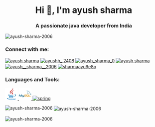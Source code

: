 
<h1 align="center">Hi 👋, I'm ayush sharma</h1>
<h3 align="center">A passionate java developer from India</h3>

<p align="left"> <img src="https://komarev.com/ghpvc/?username=ayush-sharma-2006&label=Profile%20views&color=0e75b6&style=flat" alt="ayush-sharma-2006" /> </p>

<h3 align="left">Connect with me:</h3>
<p align="left">
<a href="https://linkedin.com/in/ayush sharma" target="blank"><img align="center" src="https://raw.githubusercontent.com/rahuldkjain/github-profile-readme-generator/master/src/images/icons/Social/linked-in-alt.svg" alt="ayush sharma" height="30" width="40" /></a>
<a href="https://instagram.com/ayushh_.2408" target="blank"><img align="center" src="https://raw.githubusercontent.com/rahuldkjain/github-profile-readme-generator/master/src/images/icons/Social/instagram.svg" alt="ayushh_.2408" height="30" width="40" /></a>
<a href="https://www.codechef.com/users/ayush_sharma_0" target="blank"><img align="center" src="https://cdn.jsdelivr.net/npm/simple-icons@3.1.0/icons/codechef.svg" alt="ayush_sharma_0" height="30" width="40" /></a>
<a href="https://www.hackerrank.com/ayush sharma" target="blank"><img align="center" src="https://raw.githubusercontent.com/rahuldkjain/github-profile-readme-generator/master/src/images/icons/Social/hackerrank.svg" alt="ayush sharma" height="30" width="40" /></a>
<a href="https://www.leetcode.com/ayush__sharma__2006" target="blank"><img align="center" src="https://raw.githubusercontent.com/rahuldkjain/github-profile-readme-generator/master/src/images/icons/Social/leet-code.svg" alt="ayush__sharma__2006" height="30" width="40" /></a>
<a href="https://auth.geeksforgeeks.org/user/sharmaayu9e8o" target="blank"><img align="center" src="https://raw.githubusercontent.com/rahuldkjain/github-profile-readme-generator/master/src/images/icons/Social/geeks-for-geeks.svg" alt="sharmaayu9e8o" height="30" width="40" /></a>
</p>

<h3 align="left">Languages and Tools:</h3>
<p align="left"> <a href="https://www.java.com" target="_blank" rel="noreferrer"> <img src="https://raw.githubusercontent.com/devicons/devicon/master/icons/java/java-original.svg" alt="java" width="40" height="40"/> </a> <a href="https://www.mysql.com/" target="_blank" rel="noreferrer"> <img src="https://raw.githubusercontent.com/devicons/devicon/master/icons/mysql/mysql-original-wordmark.svg" alt="mysql" width="40" height="40"/> </a> <a href="https://spring.io/" target="_blank" rel="noreferrer"> <img src="https://www.vectorlogo.zone/logos/springio/springio-icon.svg" alt="spring" width="40" height="40"/> </a> </p>

<p><img align="left" src="https://github-readme-stats.vercel.app/api/top-langs?username=ayush-sharma-2006&show_icons=true&locale=en&layout=compact" alt="ayush-sharma-2006" /></p>

<p>&nbsp;<img align="center" src="https://github-readme-stats.vercel.app/api?username=ayush-sharma-2006&show_icons=true&locale=en" alt="ayush-sharma-2006" /></p>

<p><img align="center" src="https://github-readme-streak-stats.herokuapp.com/?user=ayush-sharma-2006&" alt="ayush-sharma-2006" /></p>
